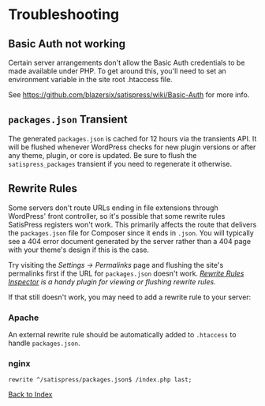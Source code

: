 # Troubleshooting

## Basic Auth not working

Certain server arrangements don't allow the Basic Auth credentials to be made available under PHP. To get around this, you'll need to set an environment variable in the site root .htaccess file.

See https://github.com/blazersix/satispress/wiki/Basic-Auth for more info.

## `packages.json` Transient

The generated `packages.json` is cached for 12 hours via the transients API. It will be flushed whenever WordPress checks for new plugin versions or after any theme, plugin, or core is updated. Be sure to flush the `satispress_packages` transient if you need to regenerate it otherwise.

## Rewrite Rules

Some servers don't route URLs ending in file extensions through WordPress' front controller, so it's possible that some rewrite rules SatisPress registers won't work. This primarily affects the route that delivers the `packages.json` file for Composer since it ends in `.json`. You will typically see a 404 error document generated by the server rather than a 404 page with your theme's design if this is the case.

Try visiting the _Settings &rarr; Permalinks_ page and flushing the site's permalinks first if the URL for `packages.json` doesn't work. _[Rewrite Rules Inspector](https://wordpress.org/plugins/rewrite-rules-inspector/) is a handy plugin for viewing or flushing rewrite rules._

If that still doesn't work, you may need to add a rewrite rule to your server:

### Apache

An external rewrite rule should be automatically added to `.htaccess` to handle `packages.json`.

### nginx

`rewrite ^/satispress/packages.json$ /index.php last;`

[Back to Index](Index.md)
